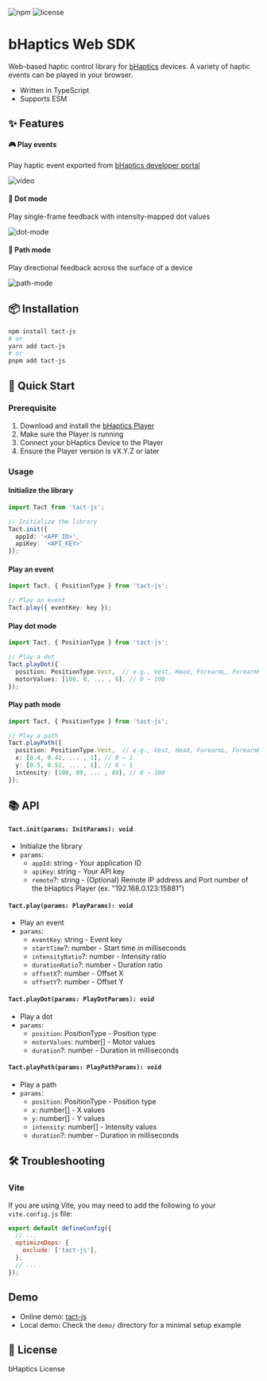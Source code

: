 ![npm](https://img.shields.io/npm/v/tact-js)
![license](https://img.shields.io/npm/l/tact-js)

# bHaptics Web SDK

Web-based haptic control library for [bHaptics](https://www.bhaptics.com/) devices. A variety of haptic events can be played in your browser.

- Written in TypeScript
- Supports ESM

## ✨ Features

#### 🎮 Play events

Play haptic event exported from [bHaptics developer portal](https://developer.bhaptics.com/applications)

![video](https://github.com/user-attachments/assets/71c695fd-95d2-4e3c-82ed-a3390b685ddf)


#### 🔵 Dot mode

Play single-frame feedback with intensity-mapped dot values

![dot-mode](https://github.com/user-attachments/assets/74385edb-64c0-44ad-a205-5c0520ee8523)


#### 🧭 Path mode

Play directional feedback across the surface of a device

![path-mode](https://github.com/user-attachments/assets/d985e54e-a7f1-44ed-96bc-9f1dfe605078)


## 📦 Installation

```bash
npm install tact-js
# or
yarn add tact-js
# or
pnpm add tact-js
```

## 🚀 Quick Start

### Prerequisite

1. Download and install the [bHaptics Player](https://www.bhaptics.com/software/player/?type=pcplayer)
2. Make sure the Player is running
3. Connect your bHaptics Device to the Player
4. Ensure the Player version is vX.Y.Z or later

### Usage

#### Initialize the library

```ts
import Tact from 'tact-js';

// Initialize the library
Tact.init({
  appId: '<APP_ID>',
  apiKey: '<API_KEY>'
});
```

#### Play an event

```ts
import Tact, { PositionType } from 'tact-js';

// Play an event
Tact.play({ eventKey: key });
```

#### Play dot mode

```ts
import Tact, { PositionType } from 'tact-js';

// Play a dot
Tact.playDot({
  position: PositionType.Vest,  // e.g., Vest, Head, ForearmL, ForearmR etc.
  motorValues: [100, 0, ... , 0], // 0 ~ 100
});
```

#### Play path mode

```ts
import Tact, { PositionType } from 'tact-js';

// Play a path
Tact.playPath({
  position: PositionType.Vest,  // e.g., Vest, Head, ForearmL, ForearmR etc.
  x: [0.4, 0.42, ... , 1], // 0 ~ 1
  y: [0.5, 0.52, ... , 1], // 0 ~ 1
  intensity: [100, 89, ... , 49], // 0 ~ 100
});
```

## 📚 API

#### `Tact.init(params: InitParams): void`

- Initialize the library
- `params`:
  - `appId`: string - Your application ID
  - `apiKey`: string - Your API key
  - `remote`?: string - (Optional) Remote IP address and Port number of the bHaptics Player (ex. "192.168.0.123:15881")

#### `Tact.play(params: PlayParams): void`

- Play an event
- `params`:
  - `eventKey`: string - Event key
  - `startTime`?: number - Start time in milliseconds
  - `intensityRatio`?: number - Intensity ratio
  - `durationRatio`?: number - Duration ratio
  - `offsetX`?: number - Offset X
  - `offsetY`?: number - Offset Y

#### `Tact.playDot(params: PlayDotParams): void`

- Play a dot
- `params`:
  - `position`: PositionType - Position type
  - `motorValues`: number[] - Motor values
  - `duration`?: number - Duration in milliseconds

#### `Tact.playPath(params: PlayPathParams): void`

- Play a path
- `params`:
  - `position`: PositionType - Position type
  - `x`: number[] - X values
  - `y`: number[] - Y values
  - `intensity`: number[] - Intensity values
  - `duration`?: number - Duration in milliseconds

## 🛠 Troubleshooting

### Vite

If you are using Vite, you may need to add the following to your `vite.config.js` file:

```js
export default defineConfig({
  // ...
  optimizeDeps: {
    exclude: ['tact-js'],
  },
  // ...
});
```

## Demo

- Online demo: [tact-js](https://tact-js2-demo.vercel.app/)
- Local demo: Check the `demo/` directory for a minimal setup example

## 🪪 License

bHaptics License
